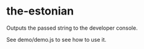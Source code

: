 # the-estonian

Outputs the passed string to the developer console.

See demo/demo.js to see how to use it.
